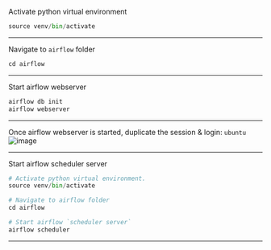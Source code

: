 Activate python virtual environment
```python
source venv/bin/activate
```
---------------------------------------------------------------------------------------
Navigate to `airflow` folder
```python
cd airflow
```
---------------------------------------------------------------------------------------
Start airflow webserver
```python
airflow db init
airflow webserver
```
---------------------------------------------------------------------------------------
Once airflow webserver is started, duplicate the session & login: `ubuntu`
![image](https://github.com/user-attachments/assets/5858a9ab-527d-4e37-8f99-310b0e4afbb6)

---------------------------------------------------------------------------------------
Start airflow scheduler server
```python
# Activate python virtual environment.
source venv/bin/activate

# Navigate to airflow folder
cd airflow

# Start airflow `scheduler server`
airflow scheduler
```
---------------------------------------------------------------------------------------
